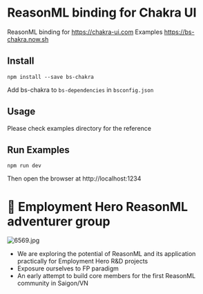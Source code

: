 # ReasonML binding for Chakra UI

ReasonML binding for https://chakra-ui.com
Examples https://bs-chakra.now.sh


## Install

```
npm install --save bs-chakra
```

Add bs-chakra to `bs-dependencies` in `bsconfig.json`

## Usage

Please check examples directory for the reference

## Run Examples

```
npm run dev
```

Then open the browser at http://localhost:1234

# 🐪 Employment Hero ReasonML adventurer group

![6569.jpg](https://assets-natgeotv.fnghub.com/POD/6569.jpg)

* We are exploring the potential of ReasonML and its application practically for Employment Hero R&D projects
* Exposure ourselves to FP paradigm
* An early attempt to build core members for the first ReasonML community in Saigon/VN
